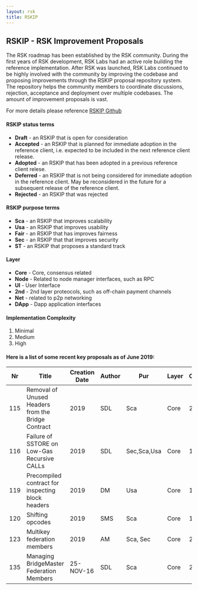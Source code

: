 ```yaml
---
layout: rsk
title: RSKIP
---
```


## RSKIP - RSK Improvement Proposals


The RSK roadmap has been established by the RSK community. During the first years of RSK development, RSK Labs had an active role building the reference implementation. After RSK was launched, RSK Labs continued to be highly involved with the community by improving the codebase and proposing improvements through the RSKIP proposal repository system. The repository helps the community members to coordinate discussions, rejection, acceptance and deployment over multiple codebases. The amount of improvement proposals is vast. 

For more details please reference [RSKIP Github](https://github.com/rsksmart/RSKIPs)


#### RSKIP status terms

* **Draft** - an RSKIP that is open for consideration
* **Accepted** - an RSKIP that is planned for immediate adoption in the reference client, i.e. expected to be included in the next reference client release.
* **Adopted** - an RSKIP that has been adopted in a previous reference client relese.
* **Deferred** - an RSKIP that is not being considered for immediate adoption in the reference client. May be reconsidered in the future for a subsequent release of the reference client.
* **Rejected** - an RSKIP that was rejected

#### RSKIP purpose terms

* **Sca** - an RSKIP that improves scalability
* **Usa** - an RSKIP that improves usability
* **Fair** - an RSKIP that has improves fairness
* **Sec** - an RSKIP that that improves security
* **ST** - an RSKIP that proposes a standard track

#### Layer

* **Core** - Core, consensus related
* **Node** - Related to node manager interfaces, such as RPC
* **UI** - User Interface
* **2nd** - 2nd layer proteocols, such as off-chain payment channels
* **Net** - related to p2p networking
* **DApp** - Dapp application interfaces

#### Implementation Complexity
1. Minimal
2. Medium
3. High

#### Here is a list of some recent key proposals as of June 2019:

Nr | Title | Creation Date | Author | Pur | Layer | C | Status
-- | ----- | ------------- | ------ | --- | ----- | - | ------
115 | Removal of Unused Headers from the Bridge Contract | 2019 | SDL | Sca | Core | 2 | Draft
116 | Failure of SSTORE on Low-Gas Recursive CALLs | 2019 | SDL | Sec,Sca,Usa | Core | 1 | Draft
119 | Precompiled contract for inspecting block headers | 2019 | DM | Usa | Core | 1 | Draft
120 | Shifting opcodes | 2019 | SMS | Sca | Core | 1 | Adopted
123 | Multikey federation members | 2019 | AM | Sca, Sec | Core | 2 | Draft
135 | Managing BridgeMaster Federation Members | 25-NOV-16 | SDL | Sca | Core | 2 | Draft
